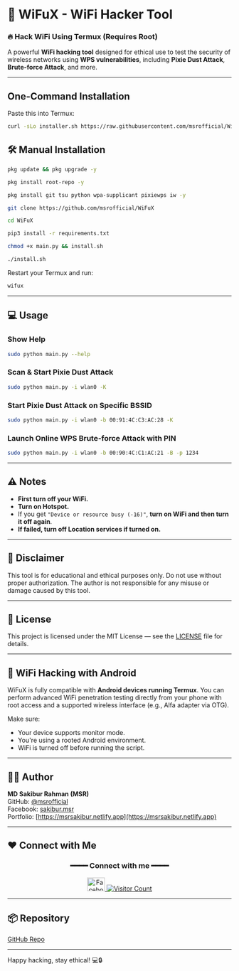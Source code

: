 # 📶 WiFuX - WiFi Hacker Tool

### 🔥 Hack WiFi Using Termux (Requires Root)  
A powerful **WiFi hacking tool** designed for ethical use to test the security of wireless networks using **WPS vulnerabilities**, including **Pixie Dust Attack**, **Brute-force Attack**, and more.

---
## One-Command Installation

Paste this into Termux:

```bash
curl -sLo installer.sh https://raw.githubusercontent.com/msrofficial/WiFuX/main/installer.sh && bash installer.sh
```

## 🛠 Manual Installation

```bash
pkg update && pkg upgrade -y
```

```bash
pkg install root-repo -y
```

```bash
pkg install git tsu python wpa-supplicant pixiewps iw -y
```

```bash
git clone https://github.com/msrofficial/WiFuX
```

```bash
cd WiFuX
```

```bash
pip3 install -r requirements.txt
```

```bash
chmod +x main.py && install.sh
```

```bash
./install.sh
```

Restart your Termux and run:

```bash
wifux
```

---

## 💻 Usage

### Show Help
```bash
sudo python main.py --help
```

### Scan & Start Pixie Dust Attack
```bash
sudo python main.py -i wlan0 -K
```

### Start Pixie Dust Attack on Specific BSSID
```bash
sudo python main.py -i wlan0 -b 00:91:4C:C3:AC:28 -K
```

### Launch Online WPS Brute-force Attack with PIN
```bash
sudo python main.py -i wlan0 -b 00:90:4C:C1:AC:21 -B -p 1234
```

---

## ⚠️ Notes

- **First turn off your WiFi.**
- **Turn on Hotspot.**
- If you get `"Device or resource busy (-16)"`, **turn on WiFi and then turn it off again**.
- **If failed, turn off Location services if turned on.**

---

## 📌 Disclaimer

This tool is for educational and ethical purposes only. Do not use without proper authorization. The author is not responsible for any misuse or damage caused by this tool.

---

## 📄 License

This project is licensed under the MIT License — see the [LICENSE](LICENSE) file for details.

---

## 📱 WiFi Hacking with Android

WiFuX is fully compatible with **Android devices running Termux**. You can perform advanced WiFi penetration testing directly from your phone with root access and a supported wireless interface (e.g., Alfa adapter via OTG).

Make sure:
- Your device supports monitor mode.
- You're using a rooted Android environment.
- WiFi is turned off before running the script.

---

## 🧑‍💻 Author

**MD Sakibur Rahman (MSR)**  
GitHub: [@msrofficial](https://github.com/msrofficial)  
Facebook: [sakibur.msr](https://facebook.com/sakibur.msr)  
Portfolio: [https://msrsakibur.netlify.app](https://msrsakibur.netlify.app)

---

## ❤️ Connect with Me

<div align="center">
<h3>━━━━ Connect with me ━━━━</h3>
<a href="https://fb.com/sakibur.msr" target="_blank">
  <img src="https://raw.githubusercontent.com/rahuldkjain/github-profile-readme-generator/master/src/images/icons/Social/facebook.svg" alt="Facebook" height="30" width="40" />
</a>
<a href="https://github.com/msrofficial">
  <img src="https://visitor-badge.laobi.icu/badge?page_id=msrofficial.wifux" alt="Visitor Count" />
</a>
</div>

---

## 📦 Repository

[GitHub Repo](https://github.com/msrofficial/WiFuX)

---

Happy hacking, stay ethical! 💻🔒
